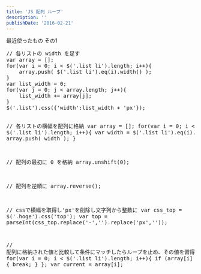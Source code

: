 ```yaml
---
title: 'JS 配列 ループ'
description: ''
publishDate: '2016-02-21'
---
```


<p>最近使ったもの その1</p>
<pre class="brush: jscript; title: ; notranslate" title="">// 各リストの width を足す
var array = [];
for(var i = 0; i &lt; $('.list li').length; i++){
	array.push( $('.list li').eq(i).width() );
}
var list_width = 0;
for(var j = 0; j &lt; array.length; j++){
	list_width += array[j];
}
$('.list').css({'width':list_width + 'px'});



// 各リストの横幅を配列に格納
var array = [];
for(var i = 0; i &lt; $('.list li').length; i++){
	var width = $('.list li').eq(i).width();
	array.push( width );
}

// 配列の最初に 0 を格納
array.unshift(0);

// 配列を逆順に
array.reverse();

// cssで横幅を取得し'px'を削除し文字列から整数に
var css_top = $('.hoge').css('top');
var top = parseInt(css_top.replace('-','').replace('px',''));

// 配列に格納された値と比較して条件にマッチしたらループを止め、その値を習得
for(var i = 0; i &lt; $('.list li').length; i++){
	if (array[i] &gt; top) {
		break;
	}
};
var current = array[i];
</pre>

